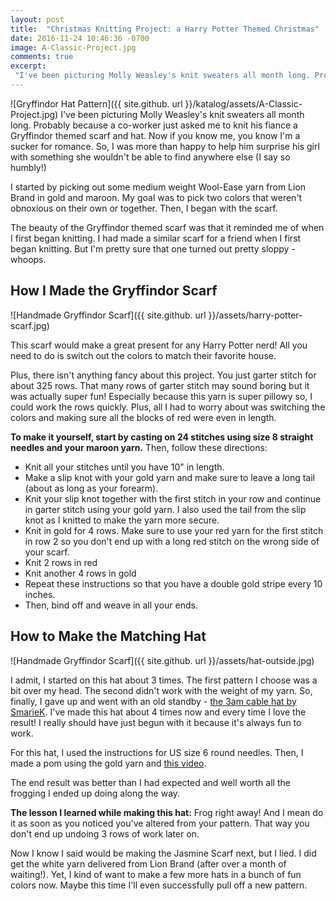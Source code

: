 ```yaml
---
layout: post
title:  "Christmas Knitting Project: a Harry Potter Themed Christmas"
date: 2016-11-24 10:46:36 -0700
image: A-Classic-Project.jpg
comments: true
excerpt:
 "I've been picturing Molly Weasley's knit sweaters all month long. Probably because a co-worker just asked me to knit his fiance a Gryffindor themed scarf and hat."
---
```

![Gryffindor Hat Pattern]({{ site.github. url }}/katalog/assets/A-Classic-Project.jpg)
I've been picturing Molly Weasley's knit sweaters all month long. Probably because a co-worker just asked me to knit his fiance a Gryffindor themed scarf and hat. Now if you know me, you know I'm a sucker for romance. So, I was more than happy to help him surprise his girl with something she wouldn't be able to find anywhere else (I say so humbly!)

I started by picking out some medium weight Wool-Ease yarn from Lion Brand in gold and maroon. My goal was to pick two colors that weren't obnoxious on their own or together. Then, I began with the scarf.

The beauty of the Gryffindor themed scarf was that it reminded me of when I first began knitting. I had made a similar scarf for a friend when I first began knitting. But I'm pretty sure that one turned out pretty sloppy - whoops.


## How I Made the Gryffindor Scarf

![Handmade Gryffindor Scarf]({{ site.github. url }}/assets/harry-potter-scarf.jpg)

This scarf would make a great present for any Harry Potter nerd! All you need to do is switch out the colors to match their favorite house.

Plus, there isn't anything fancy about this project. You just garter stitch for about 325 rows. That many rows of garter stitch may sound boring but it was actually super fun! Especially because this yarn is super pillowy so, I could work the rows quickly. Plus, all I had to worry about was switching the colors and making sure all the blocks of red were even in length.

**To make it yourself, start by casting on 24 stitches using size 8 straight needles and your maroon yarn.** Then, follow these directions:

- Knit all your stitches until you have 10" in length.
- Make a slip knot with your gold yarn and make sure to leave a long tail (about as long as your forearm).
- Knit your slip knot together with the first stitch in your row and continue in garter stitch using your gold yarn. I also used the tail from the slip knot as I knitted to make the yarn more secure.
- Knit in gold for 4 rows. Make sure to use your red yarn for the first stitch in row 2 so you don't end up with a long red stitch on the wrong side of your scarf.
- Knit 2 rows in red
- Knit another 4 rows in gold
- Repeat these instructions so that you have a double gold stripe every 10 inches.
- Then, bind off and weave in all your ends.

## How to Make the Matching Hat

![Handmade Gryffindor Scarf]({{ site.github. url }}/assets/hat-outside.jpg)


I admit, I started on this hat about 3 times. The first pattern I choose was a bit over my head. The second didn't work with the weight of my yarn. So, finally, I gave up and went with an old standby - [the 3am cable hat by SmarieK](http://www.ravelry.com/patterns/library/3am-cable-hat). I've made this hat about 4 times now and every time I love the result! I really should have just begun with it because it's always fun to work.

For this hat, I used the instructions for US size 6 round needles. Then, I made a pom using the gold yarn and [this video](http://www.bing.com/videos/search?q=How+to+Make+a+Pom+Pom+Yarn+by+Hand&&view=detail&mid=357D10D070AB73929C15357D10D070AB73929C15&FORM=VRDGAR).

The end result was better than I had expected and well worth all the frogging I ended up doing along the way.

**The lesson I learned while making this hat:** Frog right away! And I mean do it as soon as you noticed you've altered from your pattern. That way you don't end up undoing 3 rows of work later on.

Now I know I said would be making the Jasmine Scarf next, but I lied. I did get the white yarn delivered from Lion Brand (after over a month of waiting!). Yet, I kind of want to make a few more hats in a bunch of fun colors now. Maybe this time I'll even successfully pull off a new pattern.
